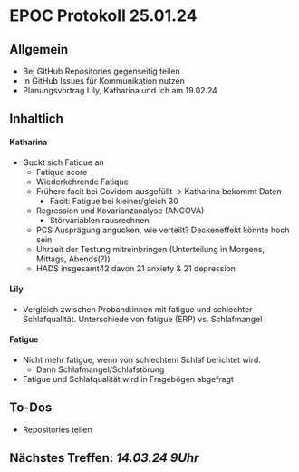 # EPOC Protokoll 25.01.24
## Allgemein
- Bei GitHub Repositories gegenseitig teilen
- In GitHub Issues für Kommunikation nutzen
- Planungsvortrag Lily, Katharina und Ich am 19.02.24
## Inhaltlich
#### Katharina
- Guckt sich Fatique an
  - Fatique score
  - Wiederkehrende Fatique
  - Frühere facit bei Covidom ausgefüllt -> Katharina bekommt Daten
    - Facit: Fatigue bei kleiner/gleich 30
  - Regression und Kovarianzanalyse (ANCOVA)
    - Störvariablen rausrechnen
  - PCS Ausprägung angucken, wie verteilt? Deckeneffekt könnte hoch sein
  - Uhrzeit der Testung mitreinbringen (Unterteilung in Morgens, Mittags, Abends(?))
  - HADS insgesamt42 davon 21 anxiety & 21 depression
#### Lily
- Vergleich zwischen Proband:innen mit fatigue und schlechter Schlafqualität.
  Unterschiede von fatigue (ERP) vs. Schlafmangel
#### Fatigue
- Nicht mehr fatigue, wenn von schlechtem Schlaf berichtet wird.
  - Dann Schlafmangel/Schlafstörung
- Fatigue und Schlafqualität wird in Fragebögen abgefragt
## To-Dos
- Repositories teilen
## Nächstes Treffen: *14.03.24 9Uhr*
